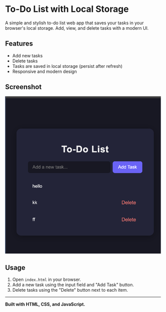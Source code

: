 # To-Do List with Local Storage

A simple and stylish to-do list web app that saves your tasks in your browser's local storage. Add, view, and delete tasks with a modern UI.

## Features
- Add new tasks
- Delete tasks
- Tasks are saved in local storage (persist after refresh)
- Responsive and modern design

## Screenshot

![App Screenshot](./screenshot.png)

## Usage
1. Open `index.html` in your browser.
2. Add a new task using the input field and "Add Task" button.
3. Delete tasks using the "Delete" button next to each item.

---

**Built with HTML, CSS, and JavaScript.**
